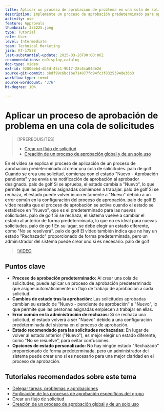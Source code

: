 ```yaml
---
title: Aplicar un proceso de aprobación de problema en una cola de solicitudes
description: Implemente un proceso de aprobación predeterminado para optimizar los flujos de trabajo de solicitud, lo que garantiza que las solicitudes aprobadas cambien su estado correctamente a "Nuevo". Aborde la confusión de las solicitudes rechazadas seleccionando un cambio de estado a "No se resuelve".
activity: use
feature: Approvals
thumbnail: 335225.jpeg
type: Tutorial
role: User
level: Intermediate
team: Technical Marketing
jira: KT-17578
last-substantial-update: 2025-03-26T00:00:00Z
recommendations: noDisplay,catalog
doc-type: video
exl-id: 9200eeb4-db5d-45c1-9b17-28c6ca04de2d
source-git-commit: bbdf99c6bc1be714077fd94fc3f8325394de36b3
workflow-type: tm+mt
source-wordcount: '376'
ht-degree: 10%

---
```


# Aplicar un proceso de aprobación de problema en una cola de solicitudes

>[!PREREQUISITES]
>
>* [Crear un flujo de solicitud](https://experienceleague.adobe.com/es/docs/workfront-learn/tutorials-workfront/manage-work/request-queues/create-a-request-flow)
>* [Creación de un proceso de aprobación global y de un solo uso](https://experienceleague.adobe.com/es/docs/workfront-learn/tutorials-workfront/manage-work/approval-processes-and-milestone-paths/create-a-single-use-approval-process)


En el vídeo se explica el proceso de aplicación de un proceso de aprobación predeterminado al crear una cola de solicitudes. palo de golf Cuando se crea una solicitud, comienza con el estado &quot;Nuevo - Aprobación pendiente&quot; y se envía una notificación de aprobación al aprobador designado. palo de golf Si se aprueba, el estado cambia a &quot;Nuevo&quot;, lo que permite que las personas asignadas comiencen a trabajar. palo de golf Si se rechaza, el estado puede volver incorrectamente a &quot;Nuevo&quot; debido a un error común en la configuración del proceso de aprobación. palo de golf
El vídeo resalta que el proceso de aprobación se activa cuando el estado se establece en &quot;Nuevo&quot;, que es el predeterminado para las nuevas solicitudes. palo de golf Si se rechaza, el sistema vuelve a cambiar el estado al anterior de forma predeterminada, lo que no es ideal para nuevas solicitudes. palo de golf En su lugar, se debe elegir un estado diferente, como &quot;No se resolverá&quot;. palo de golf El vídeo también indica que no hay un estado &quot;Rechazado&quot; proporcionado de forma predeterminada, pero un administrador del sistema puede crear uno si es necesario. palo de golf

>[!VIDEO](https://video.tv.adobe.com/v/3455013/?quality=12&learn=on&enablevpops=1)

## Puntos clave

* **Proceso de aprobación predeterminado:** Al crear una cola de solicitudes, puede aplicar un proceso de aprobación predeterminado que asigne automáticamente un flujo de trabajo de aprobación a cada solicitud.
* **Cambios de estado tras la aprobación:** Las solicitudes aprobadas cambian su estado de &quot;Nuevo - pendiente de aprobación&quot; a &quot;Nuevo&quot;, lo que permite que las personas asignadas empiecen a trabajar en ellas.
* **Error común en la administración de rechazos:** Si se rechaza una solicitud, el estado volverá a ser &quot;Nuevo&quot; debido a una configuración predeterminada del sistema en el proceso de aprobación.
* **Estado recomendado para las solicitudes rechazadas:** En lugar de volver al estado anterior (&quot;Nuevo&quot;), es mejor elegir un estado diferente, como &quot;No se resuelve&quot;, para evitar confusiones.
* **Opciones de estado personalizado:** No hay ningún estado &quot;Rechazado&quot; proporcionado de forma predeterminada, pero un administrador del sistema puede crear uno si es necesario para una mejor claridad en el proceso de aprobación.


## Tutoriales recomendados sobre este tema

* [Delegar tareas, problemas y aprobaciones](/help/manage-work/approval-processes-and-milestone-paths/delegate-approvals.md)
* [Explicación de los procesos de aprobación específicos del grupo](/help/administration-and-setup/approval-processes-and-milestone-paths/group-specific-approval-processes.md)
* [Crear un flujo de solicitud](/help/manage-work/request-queues/create-a-request-flow.md)
* [Creación de un proceso de aprobación global y de un solo uso](https://experienceleague.adobe.com/es/docs/workfront-learn/tutorials-workfront/manage-work/approval-processes-and-milestone-paths/create-a-single-use-approval-process)
